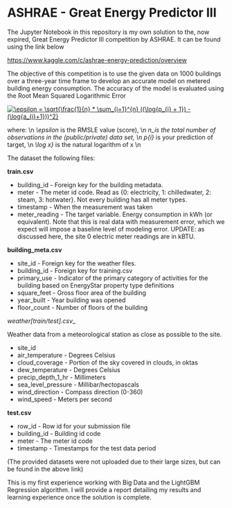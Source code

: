 # ASHRAE - Great Energy Predictor III

The Jupyter Notebook in this repository is my own solution to the, now expired, Great Energy Predictor III competition by ASHRAE. It can be found using the link below

https://www.kaggle.com/c/ashrae-energy-prediction/overview


The objective of this competition is to use the given data on 1000 buildings over a three-year time frame to develop an accurate model on metered building energy consumption. The accuracy of the model is evaluated using the Root Mean Squared Logarithmic Error 

<a href="https://www.codecogs.com/eqnedit.php?latex=\epsilon&space;=&space;\sqrt{\frac{1}{n}&space;*&space;\sum_{i=1}^{n}&space;((\log{p_{i}&space;&plus;&space;1})&space;-&space;(\log{a_{i}&plus;1}))^2}" target="_blank"><img src="https://latex.codecogs.com/gif.latex?\epsilon&space;=&space;\sqrt{\frac{1}{n}&space;*&space;\sum_{i=1}^{n}&space;((\log{p_{i}&space;&plus;&space;1})&space;-&space;(\log{a_{i}&plus;1}))^2}" title="\epsilon = \sqrt{\frac{1}{n} * \sum_{i=1}^{n} ((\log{p_{i} + 1}) - (\log{a_{i}+1}))^2}" /></a>

where: \n
_\epsilon_ is the RMSLE value (score), \n
_n_is the total number of observations in the (public/private) data set, \n
_p_{i}_ is your prediction of target, \n
_\log x}_ is the natural logarithm of x \n

The dataset the following files:

__train.csv__
* building_id - Foreign key for the building metadata.
* meter - The meter id code. Read as {0: electricity, 1: chilledwater, 2: steam, 3: hotwater}. Not every building has all meter types.
* timestamp - When the measurement was taken
* meter_reading - The target variable. Energy consumption in kWh (or equivalent). Note that this is real data with measurement error, which we expect will impose a baseline level of modeling error. UPDATE: as discussed here, the site 0 electric meter readings are in kBTU.


__building_meta.csv__

* site_id - Foreign key for the weather files.
* building_id - Foreign key for training.csv
* primary_use - Indicator of the primary category of activities for the building based on EnergyStar property type definitions
* square_feet - Gross floor area of the building
* year_built - Year building was opened
* floor_count - Number of floors of the building

__weather_[train/test].csv__

Weather data from a meteorological station as close as possible to the site.

* site_id
* air_temperature - Degrees Celsius
* cloud_coverage - Portion of the sky covered in clouds, in oktas
* dew_temperature - Degrees Celsius
* precip_depth_1_hr - Millimeters
* sea_level_pressure - Millibar/hectopascals
* wind_direction - Compass direction (0-360)
* wind_speed - Meters per second

__test.csv__

* row_id - Row id for your submission file
* building_id - Building id code
* meter - The meter id code
* timestamp - Timestamps for the test data period


(The provided datasets were not uploaded due to their large sizes, but can be found in the above link)

This is my first experience working with Big Data and the LightGBM Regression algorithm. I will provide a report detailing my results and learning experience once the solution is complete. 





